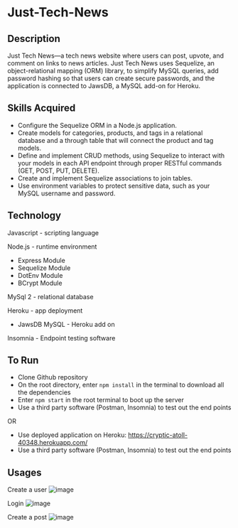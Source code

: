 # Just-Tech-News

## Description
Just Tech News—a tech news website where users can post, upvote, and comment on links to news articles. Just Tech News uses Sequelize, an object-relational mapping (ORM) library, to simplify MySQL queries, add password hashing so that users can create secure passwords, and the application is connected to JawsDB, a MySQL add-on for Heroku.

## Skills Acquired
- Configure the Sequelize ORM in a Node.js application.
- Create models for categories, products, and tags in a relational database and a through table that will connect the product and tag models.
- Define and implement CRUD methods, using Sequelize to interact with your models in each API endpoint through proper RESTful commands (GET, POST, PUT, DELETE).
- Create and implement Sequelize associations to join tables.
- Use environment variables to protect sensitive data, such as your MySQL username and password.

## Technology
Javascript - scripting language </br>

Node.js - runtime environment</br>
- Express Module</br>
- Sequelize Module</br>
- DotEnv Module</br>
- BCrypt Module</br>
    
MySql 2 - relational database</br>

Heroku - app deployment</br>
- JawsDB MySQL - Heroku add on</br>
  
Insomnia - Endpoint testing software</br>

## To Run
- Clone Github repository
- On the root directory, enter `npm install` in the terminal to download all the dependencies
- Enter `npm start` in the root terminal to boot up the server
- Use a third party software (Postman, Insomnia) to test out the end points

OR
- Use deployed application on Heroku: https://cryptic-atoll-40348.herokuapp.com/
- Use a third party software (Postman, Insomnia) to test out the end points

## Usages
Create a user
![image](https://user-images.githubusercontent.com/101683611/182640400-ffa24dca-33b1-48fc-8373-0fdbf7d06798.png)

Login
![image](https://user-images.githubusercontent.com/101683611/182640587-dd09297b-3f02-4068-aa12-d1b1790134b9.png)

Create a post
![image](https://user-images.githubusercontent.com/101683611/182640710-4c660966-8fb8-40a3-9eb7-cdb8fcceaf7f.png)

